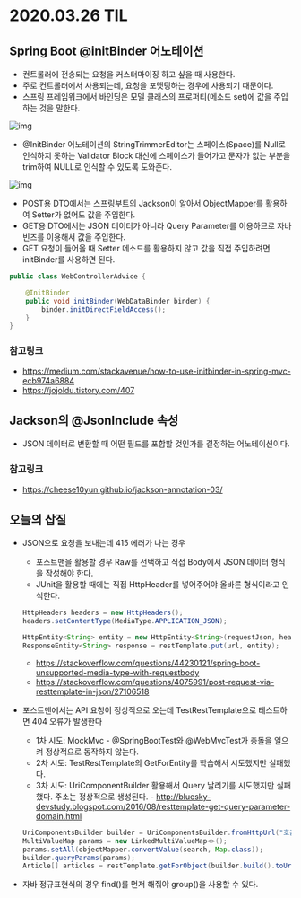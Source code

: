# 2020.03.26 TIL

## Spring Boot @initBinder 어노테이션

* 컨트롤러에 전송되는 요청을 커스터마이징 하고 싶을 때 사용한다.
* 주로 컨트롤러에서 사용되는데, 요청을 포맷팅하는 경우에 사용되기 때문이다.
* 스프링 프레임워크에서 바인딩은 모델 클래스의 프로퍼티(메소드 set)에 값을 주입하는 것을 말한다.

![img](https://miro.medium.com/max/2172/1*cQg_QAoT96v0gkoXI7FTLA.png)

* @InitBinder 어노테이션의 StringTrimmerEditor는 스페이스(Space)를 Null로 인식하지 못하는 Validator Block 대신에 스페이스가 들어가고 문자가 없는 부분을 trim하여 NULL로 인식할 수 있도록 도와준다.

![img](https://miro.medium.com/max/1968/1*FQlkEE4k1TVPEuFTbGWuMg.png)

* POST용 DTO에서는 스프링부트의 Jackson이 알아서 ObjectMapper를 활용하여 Setter가 없어도 값을 주입한다.
* GET용 DTO에서는 JSON 데이터가 아니라 Query Parameter를 이용하므로 자바 빈즈를 이용해서 값을 주입한다.
* GET 요청이 들어올 때 Setter 메소드를 활용하지 않고 값을 직접 주입하려면 initBinder를 사용하면 된다.

```java
public class WebControllerAdvice {

    @InitBinder
    public void initBinder(WebDataBinder binder) {
        binder.initDirectFieldAccess();
    }
}
```

### 참고링크

* https://medium.com/stackavenue/how-to-use-initbinder-in-spring-mvc-ecb974a6884
* https://jojoldu.tistory.com/407

## Jackson의 @JsonInclude 속성

* JSON 데이터로 변환할 때 어떤 필드를 포함할 것인가를 결정하는 어노테이션이다.

### 참고링크

* https://cheese10yun.github.io/jackson-annotation-03/

## 오늘의 삽질

* JSON으로 요청을 보내는데 415 에러가 나는 경우

  * 포스트맨을 활용할 경우 Raw를 선택하고 직접 Body에서 JSON 데이터 형식을 작성해야 한다.
  * JUnit을 활용할 때에는 직접 HttpHeader를 넣어주어야 올바른 형식이라고 인식한다.

  ```java
  HttpHeaders headers = new HttpHeaders();
  headers.setContentType(MediaType.APPLICATION_JSON);
  
  HttpEntity<String> entity = new HttpEntity<String>(requestJson, headers);
  ResponseEntity<String> response = restTemplate.put(url, entity);
  ```

  * https://stackoverflow.com/questions/44230121/spring-boot-unsupported-media-type-with-requestbody
  * https://stackoverflow.com/questions/4075991/post-request-via-resttemplate-in-json/27106518

* 포스트맨에서는 API 요청이 정상적으로 오는데 TestRestTemplate으로 테스트하면 404 오류가 발생한다

  * 1차 시도: MockMvc - @SpringBootTest와 @WebMvcTest가 충돌을 일으켜 정상적으로 동작하지 않는다.
  * 2차 시도: TestRestTemplate의 GetForEntity를 학습해서 시도했지만 실패했다.
  * 3차 시도: UriComponentBuilder 활용해서 Query 날리기를 시도했지만 실패했다. 주소는 정상적으로 생성된다. - http://bluesky-devstudy.blogspot.com/2016/08/resttemplate-get-query-parameter-domain.html

  ```java
  UriComponentsBuilder builder = UriComponentsBuilder.fromHttpUrl("호출도메인/board/search/findBySearch");
  MultiValueMap params = new LinkedMultiValueMap<>();
  params.setAll(objectMapper.convertValue(search, Map.class));
  builder.queryParams(params);
  Article[] articles = restTemplate.getForObject(builder.build().toUri(), Article[].class);
  ```

* 자바 정규표현식의 경우 find()를 먼저 해줘야 group()을 사용할 수 있다.